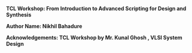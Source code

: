 **TCL Workshop: From Introduction to Advanced Scripting for Design and Synthesis**

**Author Name: Nikhil Bahadure**

**Acknowledgements: TCL Workshop by Mr. Kunal Ghosh , VLSI System Design**
